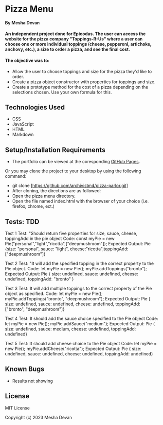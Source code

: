 # Pizza Menu

#### By **Mesha Devan**

#### An independent project done for Epicodus. The user can access the website for the pizza company "Toppings-R-Us" where a user can choose one or more individual toppings (cheese, pepperoni, artichoke, anchovy, etc.), a size to order a pizza, and see the final cost.

#### The objective was to:
* Allow the user to choose toppings and size for the pizza they'd like to order.
* Create a pizza object constructor with properties for toppings and size.
* Create a prototype method for the cost of a pizza depending on the selections chosen. Use your own formula for this.


## Technologies Used

* CSS
* JavaScript
* HTML
* Markdown

## Setup/Installation Requirements

* The portfolio can be viewed at the coresponding [GitHub Pages](https://archivistmd.github.io/pizza-parlor).

Or you may clone the project to your desktop by using the following command:

* git clone [https://github.com/archivistmd/pizza-parlor.git]
* After cloning, the directions are as followed:
* Open the pizza menu directory.
* Open the file named index.html with the browser of your choice (i.e. firefox, chrome, ect.)

## Tests: TDD
Test 1
Test: "Should return five properties for size, sauce, cheese, toppingAdd in the pie object
Code:
const myPie = new Pie("personal","light","ricotta",["deepmushroom"]); 
Expected Output: 
Pie {size: "personal", sauce: "light", cheese:"ricotta",toppingAdd: ["deepmushroom"]}

Test 2
Test: "It will add the specified topping in the correct property to the Pie object.
Code: 
let myPie = new Pie();
myPie.addToppings("bronto");
Expected Output: Pie
{ size: undefined, sauce: undefined, cheese: undefined, toppingAdd: "bronto" }

Test 3
Test: It will add multiple toppings to the correct property of the Pie object as specified.
Code:
let myPie = new Pie();
myPie.addToppings("bronto", "deepmushroom");
Expected Output:
Pie { size: undefined, sauce: undefined, cheese: undefined, toppingAdd: ["bronto", "deepmushroom"]}

Test 4
Test: It should add the sauce choice specified to the Pie object
Code:
let myPie = new Pie();
myPie.addSauce("medium");
Expected Output:
Pie { size: undefined, sauce: medium, cheese: undefined, toppingAdd: undefined}

Test 5
Test: It should add cheese choice to the Pie object
Code:
let myPie = new Pie();
myPie.addCheese("ricotta");
Expected Output:
Pie { size: undefined, sauce: undefined, cheese: undefined, toppingAdd: undefined}

## Known Bugs

* Results not showing

## License

MIT License

Copyright (c) 2023 Mesha Devan